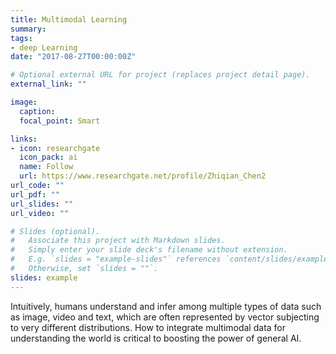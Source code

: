```yaml
---
title: Multimodal Learning
summary:
tags:
- deep Learning
date: "2017-08-27T00:00:00Z"

# Optional external URL for project (replaces project detail page).
external_link: ""

image:
  caption:
  focal_point: Smart

links:
- icon: researchgate
  icon_pack: ai
  name: Follow
  url: https://www.researchgate.net/profile/Zhiqian_Chen2
url_code: ""
url_pdf: ""
url_slides: ""
url_video: ""

# Slides (optional).
#   Associate this project with Markdown slides.
#   Simply enter your slide deck's filename without extension.
#   E.g. `slides = "example-slides"` references `content/slides/example-slides.md`.
#   Otherwise, set `slides = ""`.
slides: example
---
```


Intuitively, humans understand and infer among multiple types of data such as image, video and text, which are often represented by vector subjecting to very different distributions. How to integrate multimodal data for understanding the world is critical to boosting the power of general AI.
